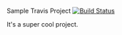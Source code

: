 Sample Travis Project
[![Build Status](https://travis-ci.org/aconfee/TravisTest.svg?branch=master)](https://travis-ci.org/aconfee/TravisTest)

It's a super cool project.
